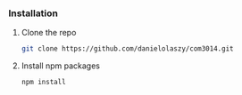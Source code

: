 ### Installation

1. Clone the repo
   ```sh
   git clone https://github.com/danielolaszy/com3014.git
   ```
2. Install npm packages
   ```sh
   npm install
   ```
